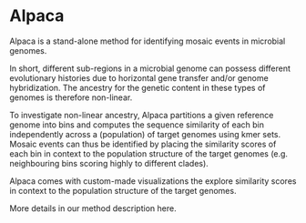 # Alpaca

Alpaca is a stand-alone method for identifying mosaic events in microbial genomes.

In short, different sub-regions in a microbial genome can possess
different evolutionary histories due to horizontal gene transfer and/or
genome hybridization. The ancestry for the genetic content in these
types of genomes is therefore non-linear.

To investigate non-linear ancestry, Alpaca partitions a given
reference genome into bins and computes the sequence similarity of each bin independently
across a (population) of target genomes using kmer sets. Mosaic events
can thus be identified by placing the similarity scores of each bin in context to
the population structure of the target genomes (e.g. neighbouring bins scoring
highly to different clades).

Alpaca comes with custom-made visualizations the explore similarity scores
in context to the population structure of the target genomes.


More details in our method description here.
